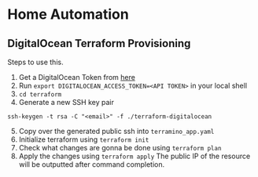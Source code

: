 # Home Automation

## DigitalOcean Terraform Provisioning

Steps to use this.

1. Get a DigitalOcean Token from [here](https://cloud.digitalocean.com/account/api)
2. Run `export DIGITALOCEAN_ACCESS_TOKEN=<API TOKEN>` in your local shell
3. `cd terraform`
4. Generate a new SSH key pair
```
ssh-keygen -t rsa -C "<email>" -f ./terraform-digitalocean
```
5. Copy over the generated public ssh into `terramino_app.yaml`
6. Initialize terraform using `terraform init`
7. Check what changes are gonna be done using `terraform plan`
8. Apply the changes using `terraform apply`
   The public IP of the resource will be outputted after command completion.